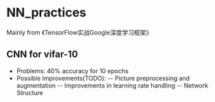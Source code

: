 # NN_practices
Mainly from 《TensorFlow实战Google深度学习框架》
## CNN for vifar-10
- Problems: 40% accuracy for 10 epochs
- Possible Improvements(TODO):
-- Picture preprocessing and augmentation
-- Improvements in learning rate handling
-- Network Structure

